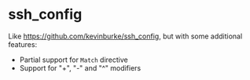 # ssh_config

Like https://github.com/kevinburke/ssh_config, but with some additional features:
 - Partial support for `Match` directive
 - Support for "+", "-" and "^" modifiers 

